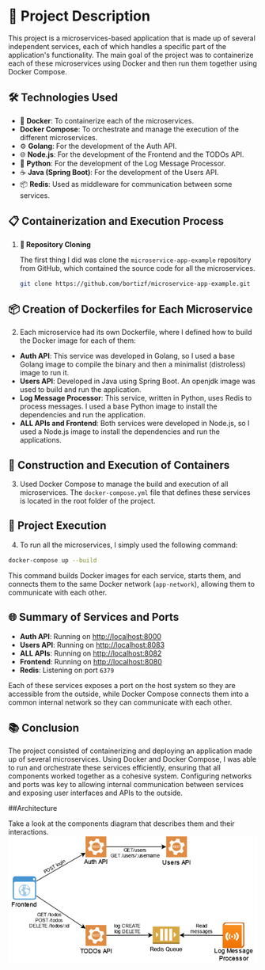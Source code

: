 # 🚀 Project Description

This project is a microservices-based application that is made up of several independent services, each of which handles a specific part of the application's functionality. The main goal of the project was to containerize each of these microservices using Docker and then run them together using Docker Compose.

## 🛠️ Technologies Used

- 🐳 **Docker**: To containerize each of the microservices.
-    **Docker Compose**: To orchestrate and manage the execution of the different microservices.
- ⚙️ **Golang**: For the development of the Auth API.
- 🌐 **Node.js**: For the development of the Frontend and the TODOs API.
- 🐍 **Python**: For the development of the Log Message Processor.
- ☕ **Java (Spring Boot)**: For the development of the Users API.
- 📦 **Redis**: Used as middleware for communication between some services.

## 📋 Containerization and Execution Process

1. **🔄 Repository Cloning**

   The first thing I did was clone the `microservice-app-example` repository from GitHub, which contained the source code for all the microservices.

   ```bash
   git clone https://github.com/bortizf/microservice-app-example.git

## 📦 Creation of Dockerfiles for Each Microservice

2. Each microservice had its own Dockerfile, where I defined how to build the Docker image for each of them:

- **Auth API**: This service was developed in Golang, so I used a base Golang image to compile the binary and then a minimalist (distroless) image to run it.
- **Users API**: Developed in Java using Spring Boot. An openjdk image was used to build and run the application.
- **Log Message Processor**: This service, written in Python, uses Redis to process messages. I used a base Python image to install the dependencies and run the application.
- **ALL APIs and Frontend**: Both services were developed in Node.js, so I used a Node.js image to install the dependencies and run the applications.

## 🔨 Construction and Execution of Containers

3. Used Docker Compose to manage the build and execution of all microservices. The `docker-compose.yml` file that defines these services is located in the root folder of the project.

## 🚀 Project Execution

4. To run all the microservices, I simply used the following command:

  ```bash
  docker-compose up --build
```

  This command builds Docker images for each service, starts them, and connects them to the same Docker network (`app-network`), allowing them to communicate with each other.

## 🌐 Summary of Services and Ports

- **Auth API**: Running on [http://localhost:8000](http://localhost:8000)
- **Users API**: Running on [http://localhost:8083](http://localhost:8083)
- **ALL APIs**: Running on [http://localhost:8082](http://localhost:8082)
- **Frontend**: Running on [http://localhost:8080](http://localhost:8080)
- **Redis**: Listening on port `6379`

Each of these services exposes a port on the host system so they are accessible from the outside, while Docker Compose connects them into a common internal network so they can communicate with each other.

## 📚 Conclusion

The project consisted of containerizing and deploying an application made up of several microservices. Using Docker and Docker Compose, I was able to run and orchestrate these services efficiently, ensuring that all components worked together as a cohesive system. Configuring networks and ports was key to allowing internal communication between services and exposing user interfaces and APIs to the outside.

##Architecture

Take a look at the components diagram that describes them and their interactions.
![microservice-app-example](/arch-img/Microservices.png)
